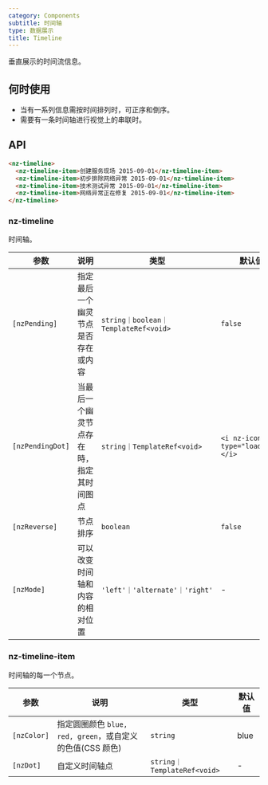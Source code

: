 ```yaml
---
category: Components
subtitle: 时间轴
type: 数据展示
title: Timeline
---
```


垂直展示的时间流信息。

## 何时使用

- 当有一系列信息需按时间排列时，可正序和倒序。
- 需要有一条时间轴进行视觉上的串联时。

## API

```html
<nz-timeline>
  <nz-timeline-item>创建服务现场 2015-09-01</nz-timeline-item>
  <nz-timeline-item>初步排除网络异常 2015-09-01</nz-timeline-item>
  <nz-timeline-item>技术测试异常 2015-09-01</nz-timeline-item>
  <nz-timeline-item>网络异常正在修复 2015-09-01</nz-timeline-item>
</nz-timeline>
```

### nz-timeline

时间轴。

| 参数 | 说明 | 类型 | 默认值 |
| --- | --- | --- | --- |
| `[nzPending]` | 指定最后一个幽灵节点是否存在或内容 | `string｜boolean｜TemplateRef<void>` | `false` |
| `[nzPendingDot]` | 当最后一个幽灵节点存在時，指定其时间图点 | `string｜TemplateRef<void>` | `<i nz-icon type="loading"></i>` |
| `[nzReverse]` | 节点排序 | `boolean` | `false` |
| `[nzMode]` | 可以改变时间轴和内容的相对位置 | `'left'｜'alternate'｜'right'` | - |

### nz-timeline-item

时间轴的每一个节点。

| 参数 | 说明 | 类型 | 默认值 |
| --- | --- | --- | --- |
| `[nzColor]` | 指定圆圈颜色 `blue, red, green`，或自定义的色值(CSS 颜色) | `string` | blue |
| `[nzDot]` | 自定义时间轴点 | `string｜TemplateRef<void>` | - |
